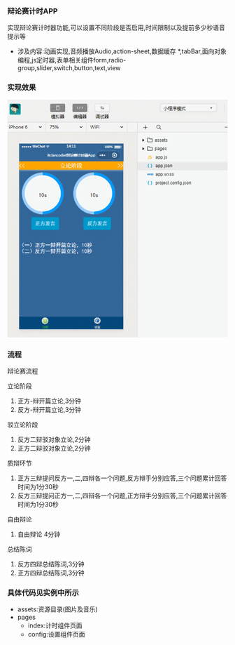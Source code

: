 ### 辩论赛计时APP

实现辩论赛计时器功能,可以设置不同阶段是否启用,时间限制以及提前多少秒语音提示等
* 涉及内容:动画实现,音频播放Audio,action-sheet,数据缓存
*,tabBar,面向对象编程,js定时器,表单相关组件form,radio-group,slider,switch,button,text,view

### 实现效果

![](效果图/辩论赛App效果图.gif)

### 流程

辩论赛流程

立论阶段

1. 正方-辩开篇立论,3分钟
2. 反方-辩开篇立论,3分钟

驳立论阶段

1. 反方二辩驳对象立论,2分钟
2. 正方二辩驳对象立论,2分钟

质辩环节

1. 正方三辩提问反方一,二,四辩各一个问题,反方辩手分别应答,三个问题累计回答时间为1分30秒
2. 反方三辩提问正方一,二,四辩各一个问题,正方辩手分别应答,三个问题累计回答时间为1分30秒

自由辩论

1. 自由辩论 4分钟

总结陈词

1. 反方四辩总结陈词,3分钟
2. 正方四辩总结陈词,3分钟

### 具体代码见实例中所示

* assets:资源目录(图片及音乐)
* pages
  * index:计时组件页面
  * config:设置组件页面



